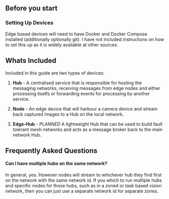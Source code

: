## Before you start

### Setting Up Devices

Edge based devices will need to have Docker and Docker Compose installed (additionally optionally git). I have not included instructions on how to set this up as it is widely available at other sources.

## Whats Included

Included in this guide are two types of devices:

1. **Hub** - A centralised service that is responsible for hosting the messaging networks, receiving messages from edge nodes and either processing itselfs or forwarding events for processing by another service.

2. **Node** - An edge device that will harbour a camera device and stream back captured images to a Hub on the local network.

3. **Edge-Hub** - _PLANNED_ A lightweight Hub that can be used to build fault tolerant mesh networks and acts as a message broker back to the main network Hub.

## Frequently Asked Questions

#### Can I have multiple hubs on the same network?

In general, yes. However nodes will stream to whichever hub they find first on the network with the same network id. If you which to run multiple hubs and specific nodes for those hubs, such as in a zoned or task based vision network, then you can just use a separate network id for separate zones.
